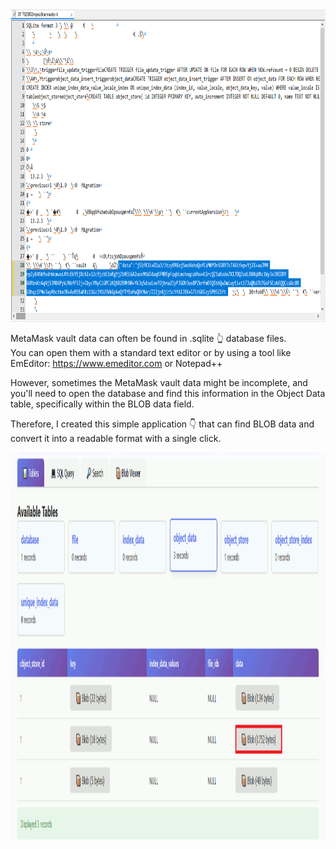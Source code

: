 <img src="https://raw.githubusercontent.com/0xLuigi/sql-data-detective/main/images/sqlite.png" alt="SQLite Database Icon" style="width: 800px; height: 500px;">

MetaMask vault data can often be found in .sqlite 👆 database files. <br>
You can open them with a standard text editor or by using a tool like EmEditor: https://www.emeditor.com or Notepad++<br>

However, sometimes the MetaMask vault data might be incomplete, and you'll need to open the database and find this information in the Object Data table, specifically within the BLOB data field.

<p>
Therefore, I created this simple application 👇 that can find BLOB data and convert it into a readable format with a single click.
</p>

<img src="https://raw.githubusercontent.com/0xLuigi/sql-data-detective/main/images/blob.gif" alt="blob data" style="width: 1400px; height: 620px;">
